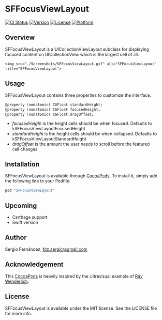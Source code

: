 # SFFocusViewLayout

[![CI Status](http://img.shields.io/travis/fdzsergio/SFFocusViewLayout.svg?style=flat)](https://travis-ci.org/fdzsergio/SFFocusViewLayout)
[![Version](https://img.shields.io/cocoapods/v/SFFocusViewLayout.svg?style=flat)](http://cocoapods.org/pods/SFFocusViewLayout)
[![License](https://img.shields.io/cocoapods/l/SFFocusViewLayout.svg?style=flat)](http://cocoapods.org/pods/SFFocusViewLayout)
[![Platform](https://img.shields.io/cocoapods/p/SFFocusViewLayout.svg?style=flat)](http://cocoapods.org/pods/SFFocusViewLayout)

## Overview
SFFocusViewLayout is a UICollectionViewLayout subclass for displaying focused content on UICollectionView which is the largest cell of all.

<p align="center" >
  
	<img src="./Screenshots/SFFocusViewLayout.gif" alt="SFFocusViewLayout" title="SFFocusViewLayout">

</p>

## Usage

SFFocusViewLayout contains three properties to customize the interface.

```objc
@property (nonatomic) CGFloat standardHeight;
@property (nonatomic) CGFloat focusedHeight;
@property (nonatomic) CGFloat dragOffset;
```

- _focusedHeight_ is the height cells should be when focused.  Defaults to kSFFocusViewLayoutFocusedHeight
- _standardHeight_ is the height cells should be when collapsed.  Defaults to kSFFocusViewLayoutStandardHeight
- _dragOffset_ is the amount the user needs to scroll before the featured cell changes


## Installation

SFFocusViewLayout is available through [CocoaPods](http://cocoapods.org). To install
it, simply add the following line to your Podfile:

```ruby
pod "SFFocusViewLayout"
```

## Upcoming
- Carthage support
- Swift version

## Author

Sergio Fernández, fdz.sergio@gmail.com

## Acknowledgement

This [CocoaPods](https://cocoapods.org/pods/SFFocusViewLayout/) is heavily inspired by the Ultravisual example of [Ray Wenderlich](http://www.raywenderlich.com/99087/swift-expanding-cells-ios-collection-views).

## License

SFFocusViewLayout is available under the MIT license. See the LICENSE file for more info.
